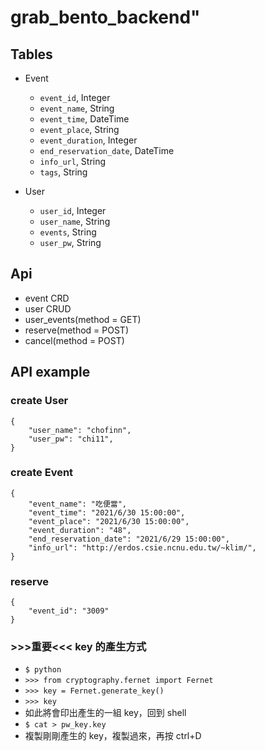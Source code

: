 # grab_bento_backend"
## Tables
- Event
    - `event_id`, Integer
    - `event_name`, String
    - `event_time`, DateTime
    - `event_place`, String
    - `event_duration`, Integer
    - `end_reservation_date`, DateTime
    - `info_url`, String
    - `tags`, String

- User
    - `user_id`, Integer
    - `user_name`, String
    - `events`, String
    - `user_pw`, String

## Api
- event CRD
- user CRUD
- user_events(method = GET)
- reserve(method = POST)
- cancel(method = POST)

## API example
### create User
```
{
    "user_name": "chofinn",
    "user_pw": "chi11",
}
```
### create Event
```
{
    "event_name": "吃便當",
    "event_time": "2021/6/30 15:00:00",
    "event_place": "2021/6/30 15:00:00",
    "event_duration": "48",
    "end_reservation_date": "2021/6/29 15:00:00",
    "info_url": "http://erdos.csie.ncnu.edu.tw/~klim/",
}
```
### reserve
```
{
    "event_id": "3009"
}
```
### >>>重要<<< key 的產生方式
- `$ python`
- `>>> from cryptography.fernet import Fernet`
- `>>> key = Fernet.generate_key()`
- `>>> key`
- 如此將會印出產生的一組 key，回到 shell
- `$ cat > pw_key.key`
- 複製剛剛產生的 key，複製過來，再按 ctrl+D
